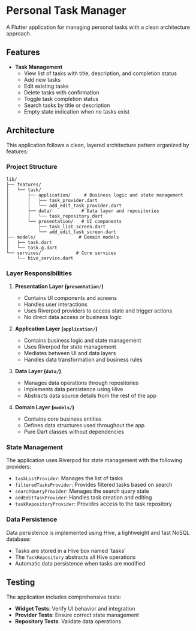 # Personal Task Manager

A Flutter application for managing personal tasks with a clean architecture approach.

## Features

- **Task Management**
  - View list of tasks with title, description, and completion status
  - Add new tasks
  - Edit existing tasks
  - Delete tasks with confirmation
  - Toggle task completion status
  - Search tasks by title or description
  - Empty state indication when no tasks exist

## Architecture

This application follows a clean, layered architecture pattern organized by features:

### Project Structure

```
lib/
├── features/
│   └── task/
│       ├── application/     # Business logic and state management
│       │   ├── task_provider.dart
│       │   └── add_edit_task_provider.dart
│       ├── data/           # Data layer and repositories
│       │   └── task_repository.dart
│       └── presentation/   # UI components
│           ├── task_list_screen.dart
│           └── add_edit_task_screen.dart
├── models/                # Domain models
│   ├── task.dart
│   └── task.g.dart
└── services/             # Core services
    └── hive_service.dart
```

### Layer Responsibilities

1. **Presentation Layer (`presentation/`)**
   - Contains UI components and screens
   - Handles user interactions
   - Uses Riverpod providers to access state and trigger actions
   - No direct data access or business logic

2. **Application Layer (`application/`)**
   - Contains business logic and state management
   - Uses Riverpod for state management
   - Mediates between UI and data layers
   - Handles data transformation and business rules

3. **Data Layer (`data/`)**
   - Manages data operations through repositories
   - Implements data persistence using Hive
   - Abstracts data source details from the rest of the app

4. **Domain Layer (`models/`)**
   - Contains core business entities
   - Defines data structures used throughout the app
   - Pure Dart classes without dependencies

### State Management

The application uses Riverpod for state management with the following providers:

- `taskListProvider`: Manages the list of tasks
- `filteredTasksProvider`: Provides filtered tasks based on search
- `searchQueryProvider`: Manages the search query state
- `addEditTaskProvider`: Handles task creation and editing
- `taskRepositoryProvider`: Provides access to the task repository

### Data Persistence

Data persistence is implemented using Hive, a lightweight and fast NoSQL database:

- Tasks are stored in a Hive box named 'tasks'
- The `TaskRepository` abstracts all Hive operations
- Automatic data persistence when tasks are modified

## Testing

The application includes comprehensive tests:

- **Widget Tests**: Verify UI behavior and integration
- **Provider Tests**: Ensure correct state management
- **Repository Tests**: Validate data operations
